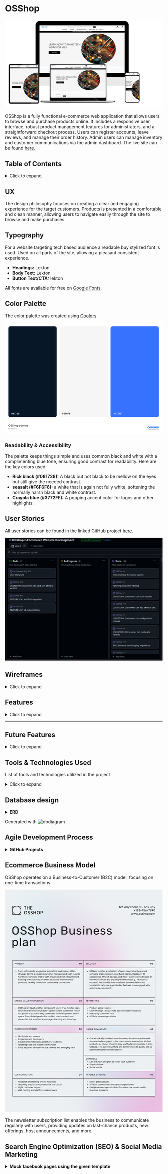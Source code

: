 # OSShop
![OSShop screen views](media/readme/mockup.jpg)

OSShop is a fully functional e-commerce web application that allows users to browse and purchase products online. It includes a responsive user interface, robust product management features for administrators, and a straightforward checkout process. Users can register accounts, leave reviews, and manage their order history. Admin users can manage inventory and customer communications via the admin dashboard. The live site can be found [here](https://osshop-c17df3faecbf.herokuapp.com/).

## Table of Contents
<details>
<summary>Click to expand</summary>

- [The OSShop](#salontalks)
- [UX](#ux)
- [Typography](#typography)
- [Color Palette](#color-palette)
- [User Stories](#user-stories)
- [Wireframes](#wireframes)
- [Features](#features)
  - [Existing Features](#existing-features)
  - [Site Pages](#site-pages)
  - [User Features](#user-features)
  - [Admin Features](#admin-features)
- [Future Features](#future-features)
- [Tools & Technologies Used](#tools--technologies-used)
- [Database Design](#database-design)
- [Agile Development Process](#agile-development-process)
  - [GitHub Projects](#github-projects)
  - [GitHub Issues](#github-issues)
  - [MoSCoW Prioritization](#moscow-prioritization)
- [Ecommerce Business Model](#ecommerce-business-model)
- [Search Engine Optimization (SEO) & Social Media Marketing](#search-engine-optimization-seo--social-media-marketing)
  - [Keywords](#keywords)
  - [Sitemap](#sitemap)
  - [Robots](#robots)
- [Testing & Validation](#testing--validation)
- [Deployment](#deployment)
  - [Postgres SQL Database](#postgres-sql-database)
  - [Cloudinary](#cloudinary)
    - [Setup](#setup)
  - [Stripe API](#stripe-api)
  - [Heroku Deployment](#heroku-deployment)
  - [Local Deployment](#local-deployment)
    - [Cloning](#cloning)
    - [Forking](#forking)
- [Credits](#credits)
- [Content](#content)
- [Media](#media)
- [Acknowledgements](#acknowledgements)

</details>

## UX
The design philosophy focuses on creating a clear and engaging experience for the target customers. Products is presented in a comfortable and clean manner, allowing users to navigate easily through the site to browse and make purchases.

## Typography
For a website targeting tech based audience a readable buy stylized font is used. Used on all parts of the site, allowing a pleasant consistent experience.

- **Headings:** Lekton
- **Body Text:** Lekton
- **Button Text/CTA:** lekton

All fonts are available for free on [Google Fonts](https://fonts.google.com/selection?query=open+sa).

## Color Palette
The color palette was created using [Coolors](https://coolors.co/)

![Color Palette](media/readme/colorpallet.png)

### Readability & Accessibility
The palette keeps things simple and uses common black and white with a complimenting blue tone, ensuring good contrast for readability. Here are the key colors used:

- **Rick black (#081728):** A black but not black to be mellow on the eyes but still give the needed contrast.
- **seasalt (#F6F6F6):** a white that is again not fully white, softening the normally harsh black and white contrast.
- **Crayola blue (#3772FF):** A popping accent color for logos and other highlights.

## User Stories
All user stories can be found in the linked GitHub project [here](https://github.com/users/TheBlep/projects/4).

![Kanban Board](media/readme/githubproject.png)

## Wireframes
<details>
<summary>Click to expand</summary>

### Homepage
![Home](media/readme/wireframes/home.png)
- **Header:** Logo, Navigation (Home, Products, About, Contact), Search
- **Main:** Cover image with call to action and product purchase button
- **Footer:** newsletter sign up

### Product List View
![Product List View](media/readme/wireframes/productpage1.png)
- **Header:** Same as homepage
- **Main:** Sort options, Grid of products
- **Footer:** Newsletter Signup

### Product Detail Page
![Product Details View](media/readme/wireframes/productpage.png)
- **Header:** Same as homepage
- **Main:** Product details with images, description, and purchase options
- **Footer:** Newsletter Signup

### Shopping Bag
![Shopping Bag](media/readme/wireframes/checkout.png)
- **Header:** Same as homepage
- **Main:** List of cart items with total cost and checkout options
- **Footer:** Newsletter Signup

### Checkout
![Checkout](media/readme/wireframes/checkoutdetails.png)
- **Header:** Same as homepage
- **Main:** Shipping and payment information
- **Footer:** Newsletter Signup

### My Account
![My Account](media/readme/wireframes/account.png)
- **Header:** Same as homepage
- **Sections:** Profile, Order History, Payment Methods
- **Footer:** Newsletter Signup

</details>

## Features
<details>
<summary>Click to expand</summary>

### Site Pages

| Home Page | Mobile View |
|-----------|-------------|
| ![Home Page](media/readme/home.png) | ![Home Page Mobile](media/readme/home_mobile.png) |

<div style="width: 100%; max-width: 600px; margin: 0 auto;">
    The main homepage for the site. The hero image is large and striking. A large heading tells users they are in the right place, and a call to action button invites users to enter and explore the site products. 
	<br><br>
	A border with a discount offer is placed under the menu to engage the user to make a good deal.
	<br><br>
	All pages have the same navbar at the top of the page to easily reach any view no matter where you are on the site. The navbar also contains a search field to quickly search for any content on the site.

</div>

---

#### Footer
![Footer with Newsletter signup](media/readme/footer.png)

The footer is shown on all pages except the home page. It contains a newsletter signup and submission button.
KNOWN BUG (Due to time constraints, the submission confirmation has not been finished. See known bugs below for solution) 

At the end there is a scroll-to-the-top arrow for quick navigation back to menu

---

### Product List View
![Product List View](media/readme/productlist.png)


<div style="width: 100%; max-width: 600px; margin: 0 auto;">
    The Product List View displays the products available for the user to purchase. It displays images of products and their essential information including title, description, price and category. Products are displayed in a pleasing responsive grid layout, making it easy for a user to browse them. Products can also be filtered and sorted by name, price and category.
	<br><br>
	Administrators viewing this page can see links under each Salon to edit or delete the product.
	<br>
</div>

---

### Product Detailed View
| Product Detailed View | Success Bag Toast |
|---------------------|-------------------|
| ![Product Detail View](media/readme/product_detials.png) | ![Success Bag Toast](media/readme/iteminbasket1.png) |

<div style="width: 100%; max-width: 600px; margin: 0 auto;">
    Displays detailed information about the selected product, including images, descriptions, and purchase options.
</div>

---

### Checkout Page
![Shopping Bag](media/readme/checkout.png)

Displays all items currently in the user's shopping basket. Users get a message if their basket is empty, otherwise they will see a list of products that they have selected with a button to navigate to the products page, and another to navigate to the checkout page.

![Shopping Bag](media/readme/removefrombag.png)

A toast message is shown when item is removed from bag to give direct feedback.

---

### Checkout Page
![Secure Checkout](media/readme/checkoutdetalesinput.png)

Checkout Page displays an order summary of the items that are being prepared for purchase with accompanying item details. Displays a total cost of the order to the user. The user also sees a form to fill in their personal details. For logged in users, these details will be pre-filled if the user has provided that information in the past. A checkbox allows users to save entered information to their profile. A payment input form exists at the bottom of the page for a user to enter their payment card information. A message below this warns the user that advancing will complete the purchase and incur a charge to their card.

---

### Checkout Success Page
![Order Success](media/readme/checkoutsuccessnotification.png)

Displays a thank you message to the user. An order summary with all the relevant information, including a unique order number and the purchased product link is displayed.

---

### FAQ
![FAQ](media/readme/faq.png)

FAQ Page. Displays the most frequently asked questions about the site. Lets users know essential information and quells worries that they may have about the site and its products. 

---

### Contact
![Contact Page](media/readme/contact page.png)

 Users can contact the site owner using the contact form. A success toast is triggered when a message is sent.

---

### Contact Success
![Contact Success Page](media/readme/contactsuccess1.png)
![Contact Success Page](media/readme/contactsuccess2.png)

Users see this page after sending a contact message via the contact page. This page serves to confirm to the user that their message has been sent successfully. A short message on the contact form as well as on the navbar informs the user that their contact message has been received, and that one of the team will respond as soon as possible.

---

### Newsletter Subscription
![Newsletter Subscription](media/readme/footer.png)

Users can signup for Newsletter subscription. The subscription form can be found in the navbar on all pages. 


### Custom Error Pages
![404 Page](media/readme/404.png)

These provide a more user-friendly error page than the user would see otherwise and includes an informative message and button to return to the home of the site.

---

### User Features
---

### User Registration
![Signup](media/readme/registration.png)

Users can register for an account using a front-end form. This creates a user object in the database and automatically secures the user's sensitive information.

---

### User Login
![User Login](media/readme/login.png)

Users who have made an account can quickly and easily log in to their account in order to access the login-required functionality of the site.

---

### Login Dependent Navbar Links
![dependant navbar links](media/readme/logindependant.png)

When users are logged in, 'Register' and 'Login' links are replaced with 'My Account' links. This provides the user with visual feedback upon logging in, as well as removing links that they will not need.

---

### User Logout
![User Logout](media/readme/logout.png)

Users who are logged in can easily log out in order to stop access to their account-based information and functionality.

---

### User Password Recovery
![Password Recovery](media/readme/forgot.png)

Users who have forgotten their password can recover their password via the forgot password link on the login page. Users will enter their email and 'would' get a password reset link sent to their account email which they can use to set a new password. (emails are not actively sent at this time.)

---

### User Profile
![User Profile](media/readme/profile.png)

User profiles are automatically created upon user registration. Displays a user's profile information. Lets a user see their relevant profile information in a clean and simple way, and contains an update form that users can use to update their profile information. Users can also see their order history, with full details of their order as well as links to see past order confirmations.

---

### Admin Features
---

### Add and Edit Product Page
![Edit/Delete Links](documentation/features/sitepages/edit_delete_links.png)

If you are logged in as an administrator you will see links under each product to edit (blue link) or delete (red link) the product.

![edit product](media/readme/productedit.png)

**Add Product:** Administrators can use a front-end form to create new site products. The form is simple and clean and automatically formats and displays the created product in the same manner as existing products. The form is found under My Account/Product management.

**Edit Product:** Administrators can use a front-end form to update existing products. If the current logged-in user has admin (superuser) privileges, an edit button will appear under products which allows that user to edit the product's details.

---

### Webhooks
![Webhooks](media/readme/stripe.png)

The site uses a secure and robust webhook system to ensure that the payment process is not interrupted and corrupted, either through user error or malicious intent. Webhooks are incorporated via the Stripe payment system and are handled on the Stripe website, by way of the python code in checkout > webhook_handler.py and checkout > webhooks.py.

</details>

---

## Future Features
<details>
<summary>Click to expand</summary>

- **Fix remaining bugs** There are still a few bugs that need to be fixed including but not limited to: 
	- Adding the newsletter notifications
	- Adding email functionality
	- Remaking the image management to only use one image instead of one and one backup.

- **Subscription Model:** Implement a subscription payment option for a tech newsletter, utilizing Django groups and Stripe integration for backend management and webhook updates.
- **Newsletter Customization:** Develop a system for admins to customize and send newsletters, including a front-end form for text and images, integrated into newsletter views.
- **complete accessability** some portions of the website could better adhere to common accessability practices such as higher contrast and heading differences.
</details>


## Tools & Technologies Used
List of tools and technologies utilized in the project
<details>
<summary>Click to expand</summary>

- **HTML:** Main site content.
- **CSS:** Site design and layout.
- **JavaScript:** User interactions.
- **Python:** Back-end programming.
- **Git:** Version control (git add, commit, push).
- **GitHub:** Secure online code storage.
- **CODE - OSS:** Linux IDE for development.
- **Bootstrap:** Front-end CSS framework for responsiveness and components.
- **Django:** Python framework for the site.
- **PostgreSQL:** Relational database management.
- **CI Database:** PostgreSQL database service.
- **Psycopg2:** PostgreSQL database adapter.
- **Heroku:** Hosting for the back-end.
- **Stripe:** Secure online payments.
- **Cloudinary:** Image file storage.
- **Allauth:** User authentication system.
- **Pillow:** Image processing library.
- **Gunicorn:** WSGI server.
- **Crispy Forms:** Auto-formatting for front-end forms.
- **asgiref:** ASGI utilities for Django.
- **dj-database-url:** Database URL parsing for Django.
- **django-allauth**: User authentication system.
- **django-appconf**: Application configuration for Django.
- **django-countries**: Country field for Django forms.
- **django-crispy-forms**: Enhanced form handling in Django.
- **django-extensions**: Extensions for Django development.
- **django-storages**: Storage backends for Django.
- **django-tinymce**: WYSIWYG editor for Django.
- **jmespath**: JSON query language.
- **oauthlib**: OAuth library for Python.
- **PyJWT**: JSON Web Token implementation.
- **python3-openid**: OpenID support for Python.
- **pytz**: Time zone support for Python.
- **rcssmin**: CSS minification library.
- **requests-oauthlib**: OAuth for requests library.
- **rjsmin**: JavaScript minification library.
- **s3transfer**: S3 transfer manager for boto3.
- **sqlparse**: SQL parsing library.
- **stripe**: Stripe API for payments.
- **django-csp**: Content Security Policy middleware for Django.
</details>

## Database design

<details><summary><strong>ERD</strong></summary>

![ERD](media/readme/erd.png)
</details>

Generated with ![dbdiagram](https://dbdiagram.io/d)

## Agile Development Process

<details><summary><strong>GitHub Projects</strong></summary>
[GitHub Projects](https://github.com/users/TheBlep/projects/4/views/1) served as an Agile tool for this project. Through it, user stories, labels and epics tasks were planned, then tracked using the basic Kanban board.

Epics were decomposed into smaller User Stories and Tasks. 

#### Project overview
![Userstories](media/readme/githubproject.png)

#### Detailed Userstory
![Userstory](media/readme/userdetail.png)


### MoSCoW Prioritization
The MoSCoW method was used with accompanying custom Github project labels to help prioritise the important tasks for the available time.
- **Must Have:** Core functionalities for MVP.
- **Should Have:** Important features for future development.
- **Could Have:** Enhancements for user experience.
- **Will Not Have:** Features for future consideration.

</details>

## Ecommerce Business Model
OSShop operates on a Business-to-Customer (B2C) model, focusing on one-time transactions.

![Businessmodel](media/readme/businessplan.png)

The newsletter subscription list enables the business to communicate regularly with users, providing updates on last-chance products, new offerings, host announcements, and more.

## Search Engine Optimization (SEO) & Social Media Marketing

<details><summary><strong>Mock facebook pages using the given template</strong></summary>

![Socialtemplate](media/readme/facebook.png)

<details><summary><strong>Keywords</strong></summary>

## Keywords
This project aims to create a supportive online community where individuals can connect, share experiences, and engage in meaningful conversations to combat loneliness. I’ve identified several relevant keywords to enhance the site’s visibility in search engines. This includes a mix of short-tail and long-tail keywords.

### Short-Tail Keywords
- OSS
- OSH
- Hacking
- Tech
- 3D Printing
- Open Source

### Long-Tail Keywords
- Make Tech work for you
- Open Source software
- Open Source hardware
- Prusa 3D printer
- Open source devices
- Open source modules
- Open source development boards and modules

<details><summary><strong>Sitemap & Robots</strong></summary>

### Sitemap & Robots
To help search engines find and index the site more effectively I added a sitemap in the root directory as well as a robots.txt with default settings instructions for web crawlers.

I've used [XML-Sitemaps](https://www.xml-sitemaps.com) and the [deployed site URL:](https://osshop-c17df3faecbf.herokuapp.com) 
to generate the sitemap.xml file.

- [sitemap.xml](sitemap.xml)
- [robots.txt](robots.txt) `

Links for future implementation:
- [Google search console](https://search.google.com/search-console)
- [Creating and submitting a sitemap](https://developers.google.com/search/docs/advanced/sitemaps/build-sitemap)
- [Managing your sitemaps and using sitemaps reports](https://support.google.com/webmasters/answer/7451001)
- [Testing the robots.txt file](https://support.google.com/webmasters/answer/6062598)

</div>

### Newsletter Marketing

A sign-up form is available on the site to allow users to submit their
email address to subscribe to our newsletter.

The email address list can be accessed from django admin.

## Testing & Validation

### Known Bugs
Due to the amount of time had to finish the project there are a few:
	- The newsletter signup does not send confirmation of signup
		- can be fixed by creating a specific app for it and connecting it to the toasts
	-

### Manual Testing Protocol
<details>
<summary>Features and workflows were manually tested across different screen sizes and browsers:</summary>

#### 1. User Story: Navigate the Site
- **Test Case 1**: Verify all navigation links are functional.
- **Test Case 2**: Check for broken links in the navigation menu.

#### 2. Browse the List of Products
- **Test Case 1**: Verify the list displays all upcoming products.
- **Test Case 2**: Check for pagination or infinite scroll functionality.
- **Test Case 3**: Verify product details are accessible from the list.

#### 3. Search for a Product
- **Test Case 1**: Verify search functionality returns relevant results.
- **Test Case 2**: Check for no results found message when applicable.
- **Test Case 3**: Verify search filters work correctly.

#### 4. Filter by Category
- **Test Case 1**: Verify filtering by category displays correct products.

#### 5. View Product Details
- **Test Case 1**: Verify product details are displayed correctly.
- **Test Case 2**: Check for the presence of images and descriptions.

#### 6. Create an Account
- **Test Case 1**: Verify account creation with valid inputs.
- **Test Case 2**: Check for validation messages on invalid inputs.
- **Test Case 3**: Verify the user can log in after account creation.

#### 8. User Profile Management
- **Test Case 1**: Verify user can update profile information.
- **Test Case 2**: Verify profile changes are saved and reflected on the profile page.
- **Test Case 3**: Verify user can change their password by clicking forgot password on the login page.

#### 9. Select Quantity
- **Test Case 1**: Verify quantity selection updates the shopping bag total.
- **Test Case 2**: Verify quantity selection reflects correctly in the shopping bag "preview".
- **Test Case 3**: Verify that you can keep shopping.

#### 10. View Products in Shopping Bag
- **Test Case 1**: Verify products are correctly added and displayed in the shopping bag.
- **Test Case 2**: Check for the correct total price in the shopping bag.
- **Test Case 3**: Verify the user can add and remove products from the shopping bag.
- **Test Case 4**: Verify the shopping bag persists after logging in/out.

#### 11. View the Total of Purchase
- **Test Case 1**: Verify total reflects all items in the shopping bag.
- **Test Case 2**: Check for correct application of discounts.
- **Test Case 3**: Verify total updates on quantity changes.

#### 12. Enter Payment Information
- **Test Case 1**: Verify payment form accepts valid inputs.
- **Test Case 2**: Check for validation on incorrect payment details.
- **Test Case 3**: Verify secure transmission of payment information.

#### 13. Purchase Ticket
- **Test Case 1**: Verify product purchase process completes successfully.
- **Test Case 2**: Check for appropriate error messages on failed purchases.

#### 14. View Order Confirmation
- **Test Case 1**: Verify order confirmation displays correct order details.
- **Test Case 2**: Verify order confirmation is sent via email.
- **Test Case 3**: Verify order is listed in My Account and that it can be clicked to come to the Product's order detail view.
- **Test Case 4**: Check for a unique order ID in the confirmation.

#### 15. Notifications
- **Test Case 1**: Verify toast messages appears on successful actions (e.g., product purchase).
- **Test Case 2**: Verify the content of the toast message is correct.
- **Test Case 3**: Verify notifications appear for relevant alerts (e.g., incorrect or missing input for required form fields).

#### 16. Manage Products
- **Test Case 1**: Verify that user, logged in as admin, can create a new product.
- **Test Case 2**: Verify that user, logged in as admin, have the ability to edit existing products.
- **Test Case 3**: Verify deletion of products works as intended.

#### 17. Logout
- **Test Case 1**: Verify that user can logout and login features are no longer accessed.
- **Test Case 2**: Check that user has to confirm the signout before signing out.

#### 20. FAQ
- **Test Case 1**: Verify the FAQ page is accessible.
- **Test Case 2**: Check for clarity and relevance of answers.
- **Test Case 3**: Verify the contact form and the subject option dropdown work correctly.

#### 21. Add an Product to the Store
- **Test Case 1**: Verify Administrator can successfully add an product.
- **Test Case 2**: Check for validation on required fields.
- **Test Case 3**: Verify added product appears in the store.

#### 22. Contact Form
- **Test Case 1**: Verify contact form is functional.
- **Test Case 2**: Check for confirmation message after submission.
- **Test Case 3**: Verify submission of invalid inputs returns errors.

</details>

### The code was validated with:
- **HTML**: Validated using the [W3C HTML Validator](https://validator.w3.org/)
- **CSS**: Validated using the [Jigsaw W3 Validator](https://jigsaw.w3.org/css-validator/)
- **JavaScript**: Validated using [JS Hint](https://jshint.com)
- **Python**: Validated using the [CI Python Linter](https://pep8ci.herokuapp.com/)
- **Performance**: Validated using [Lighthouse](https://developers.google.com/web/tools/lighthouse/)
- **Rich results** Validated using [Rich text test](https://search.google.com/test/rich-results/result?id=Gfu7gG7eXs8eFwfpV9mgQw)


**See detailed [Test Report](documentation/TESTING.md)**
**See [Bug Report](documentation/BUGS.md)**


## Deployment
The live site is deployed on heroku and can be found here [deployed site](https://osshop-c17df3faecbf.herokuapp.com/) 

## Setup

<details>
<summary><strong>Postgres SQL Database</strong></summary>

The project utilizes 
[PostgreSQL from Code Institute](https://dbs.ci-dbs.net) 
(only available to current students of Code Institute)

Add your email to receive your database. To manage your databases, click on the management URL in the confirmation email. This URL is like a password and is unique to you. If you have forgotten or lost your management link, [click here](https://dbs.ci-dbs.net/manage/) to retrieve it.

</details>

<details>
<summary><strong>Cloudinary</strong></summary>

This project uses [Cloudinary](https://cloudinary.com/) to store media, due to the fact that Heroku doesn't persist this type of data.

Once you've created an Cloudinary account and logged-in, upload all media files in the static/images.
Make sure they re properly uploaded.

</details>

<details>
<summary><strong>Stripe API</strong></summary>

This project uses [Stripe](https://stripe.com) to handle the e-commerce payments.

Once you've created a Stripe account and logged-in, follow these series of steps to get your project connected.

- From your Stripe dashboard, click to expand the "Get your test API keys".
- You'll have two keys here:
	- `STRIPE_PUBLIC_KEY` = Publishable Key (starts with **pk**)
	- `STRIPE_SECRET_KEY` = Secret Key (starts with **sk**)

As a backup, in case users prematurely close the purchase-order page during payment, we can include Stripe Webhooks.

- From your Stripe dashboard, click **Developers**, and select **Webhooks**.
- From there, click **Add Endpoint**.
	- `https://osshop-c17df3faecbf.herokuapp.com/`
- Click **receive all products**.
- Click **Add Endpoint** to complete the process.
- You'll have a new key here:
	- `STRIPE_WH_SECRET` = Signing Secret (Wehbook) Key (starts with **wh**)

</details>

<details>
<summary><strong>Heroku Deployment</strong></summary>

This project uses [Heroku](https://www.heroku.com), a platform as a service (PaaS) that enables developers to build, run, and operate applications entirely in the cloud.

Deployment steps are as follows, after account setup:

- Select **New** in the top-right corner of your Heroku Dashboard, and select **Create new app** from the dropdown menu.
- Your app name must be unique, and then choose a region closest to you (EU or USA), and finally, select **Create App**.
- From the new app **Settings**, click **Reveal Config Vars**, and set your environment variables.

| Key | Value |
| --- | --- |
| `CLOUDINARY_CLOUD_NAME` | user's own value |
| `CLOUDINARY_API_SECRET` | user's own value |
| `CLOUDINARY_API_KEY` | user's own value |
| `DATABASE_URL` | user's own value |
| `DISABLE_COLLECTSTATIC` | 1 (*this is temporary, and can be removed for the final deployment*) |
| `SECRET_KEY` | user's own value |
| `STRIPE_PUBLIC_KEY` | user's own value |
| `STRIPE_SECRET_KEY` | user's own value |
| `STRIPE_WH_SECRET` | user's own value |

Heroku needs two additional files in order to deploy properly.

- requirements.txt
- Procfile

You can install this project's **requirements** (where applicable) using:

- `pip3 install -r requirements.txt`

If you have your own packages that have been installed, then the requirements file needs updated using:

- `pip3 freeze --local > requirements.txt`

The **Procfile** can be created with the following command:

- `echo web: gunicorn app_name.wsgi > Procfile`
- *replace **app_name** with the name of your primary Django app name; the folder where settings.py is located*

For Heroku deployment, follow these steps to connect your own GitHub repository to the newly created app:

Either:

- Select **Automatic Deployment** from the Heroku app.

Or:

- In the Terminal/CLI, connect to Heroku using this command: `heroku login -i`
- Set the remote for Heroku: `heroku git:remote -a app_name` (replace *app_name* with your app name)
- After performing the standard Git `add`, `commit`, and `push` to GitHub, you can now type:
	- `git push heroku main`

The project should now be connected and deployed to Heroku!

</details>

<details>
<summary><strong>Local Deployment</strong></summary>

This project can be cloned or forked in order to make a local copy on your own system.

For either method, you will need to install any applicable packages found within the *requirements.txt* file.

- `pip3 install -r requirements.txt`.

You will need to create a new file called `env.py` at the root-level,
and include the same environment variables listed above from the Heroku deployment steps.

Sample `env.py` file:

```python
import os

os.environ.setdefault("CLOUDINARY_CLOUD_NAME", "user's own value")
os.environ.setdefault("CLOUDINARY_API_SECRET", "user's own value")
os.environ.setdefault("CLOUDINARY_API_KEY", "user's own value")
os.environ.setdefault("DATABASE_URL", "user's own value")
os.environ.setdefault("SECRET_KEY", "user's own value")
os.environ.setdefault("STRIPE_PUBLIC_KEY", "user's own value")
os.environ.setdefault("STRIPE_SECRET_KEY", "user's own value")
os.environ.setdefault("STRIPE_WH_SECRET", "user's own value")

# local environment only (do not include these in production/deployment!)
os.environ.setdefault("DEBUG", "True")
```

Once the project is cloned or forked, in order to run it locally, you'll need to follow these steps:

- Start the Django app: `python3 manage.py runserver`
- Stop the app once it's loaded: `CTRL+C` or `⌘+C` (Mac)
- Make any necessary migrations: `python3 manage.py makemigrations`
- Migrate the data to the database: `python3 manage.py migrate`
- Create a superuser: `python3 manage.py createsuperuser`
- Load fixtures (if applicable): `python3 manage.py loaddata file-name.json` (repeat for each file)
- Everything should be ready now, so run the Django app again: `python3 manage.py runserver`

If you'd like to backup your database models, use the following command for each model you'd like to create a fixture for:

- `python3 manage.py dumpdata your-model > your-model.json`
- *repeat this action for each model you wish to backup*

#### Cloning

You can clone the repository by following these steps:

1. Go to the [GitHub repository](https://github.com/TheBlep/OSShop) 
2. Locate the Code button above the list of files and click it 
3. Select if you prefer to clone using HTTPS, SSH, or GitHub CLI and click the copy button to copy the URL to your clipboard
4. Open Git Bash or Terminal
5. Change the current working directory to the one where you want the cloned directory
6. In your IDE Terminal, type the following command to clone my repository:
	- `git clone https://github.com/TheBlep/OSShop.git`
7. Press Enter to create your local clone.

Alternatively, if using Gitpod, you can click below to create your own workspace using this repository.

[![Open in Gitpod](https://gitpod.io/button/open-in-gitpod.svg)](https://gitpod.io/#https://github.com/TheBlep/OSShop)

Please note that in order to directly open the project in Gitpod, you need to have the browser extension installed.
A tutorial on how to do that can be found [here](https://www.gitpod.io/docs/configure/user-settings/browser-extension).

#### Forking

By forking the GitHub Repository, we make a copy of the original repository on our GitHub account to view and/or make changes without affecting the original owner's repository.
You can fork this repository by using the following steps:

1. Log in to GitHub and locate the [GitHub Repository](https://github.com/TheBlep/OSShop)
2. At the top of the Repository (not top of page) just above the "Settings" Button on the menu, locate the "Fork" Button.
3. Once clicked, you should now have a copy of the original repository in your own GitHub account!

</details>

---

## Credits

### Contributors

<details>
<summary><strong>Resources and Tutorials</strong></summary>

- **Django eCommerce Tutorial**: Comprehensive guide for building an eCommerce site using Django.
  - [GitHub Repository](https://github.com/imanaspaul/Django-eCommerce-tutorial-manascode/blob/master/ecommerce/ecommerce/settings.py)
  - [Part Two - Django Allauth](https://manascode.com/django-e-commerce-tutorial-part-two-django-allauth/)

- **Django Stripe Tutorial**: Guide for integrating Stripe payment processing.
  - [Learn Django](https://learndjango.com/tutorials/django-stripe-tutorial#configure-stripe)

- **Code Institute Course**: Resource for understanding Django fundamentals.
  - [Course Material](https://learn.codeinstitute.net/courses/course-v1:CodeInstitute+EA101+4/courseware/eb05f06e62c64ac89823cc956fcd8191/9c06563251a34ed19f5d4273ab4d55ab/?child=first)

- **FAQ Creation**: 
  - [Django Easy FAQ](https://pypi.org/project/django-easy-faq/)

- **Custom Error 404 Page**:
  - [YouTube Tutorial](https://www.youtube.com/watch?v=Tsmjxh4bj8k)

- **SEO Best Practices**:
  - [Google Developers - Robots Meta Tag](https://developers.google.com/search/docs/crawling-indexing/robots-meta-tag)
  - [Keyword Validation Tool](https://www.wordtracker.com/search?query=book%20discussions)

### Content
ChatGPT has been used to create categories, product descriptions, product images and help with bug fixing.
The Code institute boutique_ado template was used as the foundation for this project and can be found [here](https://github.com/Code-Institute-Solutions/boutique_ado_v1_sourcecode/tree/main/21-shopping-bag-bug-fix)

### Media
| [Gimp](https://www.gimp.org) | tool for image editing |<br>
| [Flat Icon](https://flaticon.com) | favicon | 

### Acknowledgements
- Code Institute for providing the template & tutor support 
- Rory Sheridan my mentor for valuable tips and support

- I am aware the site and project do not have outstanding quality. Please consider I had 2 weeks to finish and was sick the last week. Thank you.

</details>